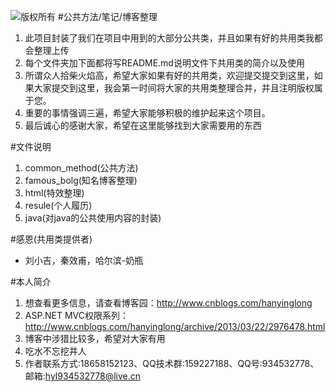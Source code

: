 ﻿![版权所有](http://pic.cnblogs.com/avatar/a359161.png?id=01220003)
#公共方法/笔记/博客整理
1. 此项目封装了我们在项目中用到的大部分公共类，并且如果有好的共用类我都会整理上传
2. 每个文件夹加下面都将写README.md说明文件下共用类的简介以及使用
3. 所谓众人拾柴火焰高，希望大家如果有好的共用类，欢迎提交提交到这里，如果大家提交到这里，我会第一时间将大家的共用类整理合并，并且注明版权属于您。
4. 重要的事情强调三遍，希望大家能够积极的维护起来这个项目。
5. 最后诚心的感谢大家，希望在这里能够找到大家需要用的东西

#文件说明
1. common_method(公共方法)
2. famous_bolg(知名博客整理)
3. html(特效整理)
4. resule(个人履历)
5. java(对java的公共使用内容的封装)

#感恩(共用类提供者)
* 刘小吉，秦效甫，哈尔滨-奶瓶

#本人简介
1. 想查看更多信息，请查看博客园：http://www.cnblogs.com/hanyinglong
2. ASP.NET MVC权限系列：http://www.cnblogs.com/hanyinglong/archive/2013/03/22/2976478.html
3. 博客中涉猎比较多，希望对大家有用
4. 吃水不忘挖井人
5. 作者联系方式:18658152123、QQ技术群:159227188、QQ号:934532778、邮箱:hyl934532778@live.cn
